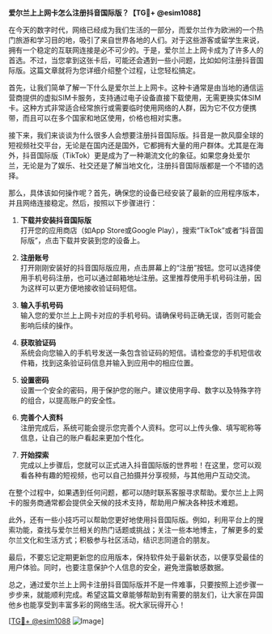 **爱尔兰上上网卡怎么注册抖音国际版？【TG💪+ @esim1088】**

在今天的数字时代，网络已经成为我们生活的一部分，而爱尔兰作为欧洲的一个热门旅游和学习目的地，吸引了来自世界各地的人们。对于这些游客或留学生来说，拥有一个稳定的互联网连接是必不可少的。于是，爱尔兰上上网卡成为了许多人的首选。不过，当您拿到这张卡后，可能还会遇到一些小问题，比如如何注册抖音国际版。这篇文章就将为您详细介绍整个过程，让您轻松搞定。

首先，让我们简单了解一下什么是爱尔兰上上网卡。这种卡通常是由当地的通信运营商提供的虚拟SIM卡服务，支持通过电子设备直接下载使用，无需更换实体SIM卡。这种方式非常适合经常旅行或需要临时使用网络的人群，因为它不仅方便携带，而且可以在多个国家和地区使用，价格也相对实惠。

接下来，我们来谈谈为什么很多人会想要注册抖音国际版。抖音是一款风靡全球的短视频社交平台，无论是在国内还是国外，它都拥有大量的用户群体。尤其是在海外，抖音国际版（TikTok）更是成为了一种潮流文化的象征。如果您身处爱尔兰，无论是为了娱乐、社交还是了解当地文化，注册抖音国际版都是一个不错的选择。

那么，具体该如何操作呢？首先，确保您的设备已经安装了最新的应用程序版本，并且网络连接稳定。然后，按照以下步骤进行：

1. **下载并安装抖音国际版**  
   打开您的应用商店（如App Store或Google Play），搜索“TikTok”或者“抖音国际版”，点击下载并安装到您的设备上。

2. **注册账号**  
   打开刚刚安装好的抖音国际版应用，点击屏幕上的“注册”按钮。您可以选择使用手机号码注册，也可以通过邮箱地址注册。这里推荐使用手机号码注册，因为这样可以更方便地接收验证码短信。

3. **输入手机号码**  
   输入您的爱尔兰上上网卡对应的手机号码。请确保号码正确无误，否则可能会影响后续的操作。

4. **获取验证码**  
   系统会向您输入的手机号发送一条包含验证码的短信。请检查您的手机短信收件箱，找到这条验证码信息并输入到应用中的相应位置。

5. **设置密码**  
   设置一个安全的密码，用于保护您的账户。建议使用字母、数字以及特殊字符的组合，以提高账户的安全性。

6. **完善个人资料**  
   注册完成后，系统可能会提示您完善个人资料。您可以上传头像、填写昵称等信息，让自己的账户看起来更加个性化。

7. **开始探索**  
   完成以上步骤后，您就可以正式进入抖音国际版的世界啦！在这里，您可以观看各种有趣的短视频，也可以自己拍摄并分享视频，与其他用户互动交流。

在整个过程中，如果遇到任何问题，都可以随时联系客服寻求帮助。爱尔兰上上网卡的服务商通常都会提供全天候的技术支持，帮助用户解决各种技术难题。

此外，还有一些小技巧可以帮助您更好地使用抖音国际版。例如，利用平台上的搜索功能，查找与爱尔兰相关的热门话题或挑战；关注一些本地博主，了解更多的爱尔兰文化和生活方式；积极参与社区活动，结识志同道合的朋友。

最后，不要忘记定期更新您的应用版本，保持软件处于最新状态，以便享受最佳的用户体验。同时，也要注意保护个人信息的安全，避免泄露敏感数据。

总之，通过爱尔兰上上网卡注册抖音国际版并不是一件难事，只要按照上述步骤一步步来，就能顺利完成。希望这篇文章能够帮助到有需要的朋友们，让大家在异国他乡也能享受到丰富多彩的网络生活。祝大家玩得开心！

[[TG💪+ @esim1088](https://t.me/s/esim1088) ![Image](https://i.postimg.cc/4NQfJmqS/Snipaste-2025-05-13-00-14-12.png)]